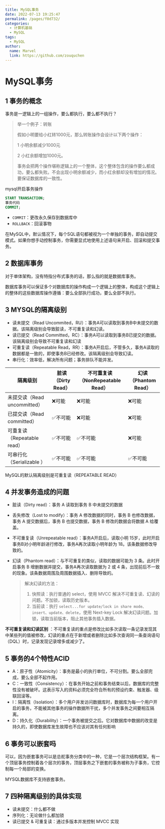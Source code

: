 ```yaml
---
title: MySQL事务
date: 2022-07-13 19:25:47
permalink: /pages/f0d732/
categories:
  - 计算机基础
  - MySQL
tags:
  - MySQL
author: 
  name: Marvel
  link: https://github.com/zouquchen
---
```

# MySQL事务

## 1 事务的概念

事务是一逻辑上的一组操作，要么都执行，要么都不执行？

> 举一个例子：转账
>
> 假如小明要给小红转1000元，那么转账操作会设计以下两个操作：
>
> 1 小明余额减少1000元
>
> 2 小红余额增加1000元。
>
> 事务会把两个操作堪称逻辑上的一个整体，这个整体包含的操作要么都成功，要么都失败。不会出现小明余额减少，而小红余额却没有增加的情况。要保证数据库的一致性。

mysql开启事务操作

```sql
START TRANSACTION;
事务代码
COMMIT;
```
- `COMMIT`：更改永久保存到数据库中
- `ROLLBACK`：回滚事物

在MySQL中，默认情况下，每个SQL语句都被视为一个单独的事务，即自动提交模式。如果你想手动控制事务，你需要显式地使用上述语句来开启、回滚和提交事务。

## 2 数据库事务

对于单体架构，没有特指分布式事务的话，那么指的就是数据库事务。

数据库事务可以保证多个对数据库的操作构成一个逻辑上的整体，构成这个逻辑上的整体的这些数据库操作遵循：要么全部执行成功，要么全部不执行。

## 3 MYSQL的隔离级别

- 读未提交（Read Uncommited，RU）：事务A可以读取到事务B中未提交的数据。该隔离级别会导致脏读，不可重复读和幻读。
- 读已提交（Read Committed，RC）：事务A可以读取到事务B已提交的数据。该隔离级别会导致不可重复读和幻读
- 可重复读（Repeatable Read，RR）：事务A开启后，不管多久，事务A读取的数据都是一致的，即使事务B已经修改。该隔离级别会导致幻读。
- 串行化：效率低，解决所有问题；事务排队不能并发。

| 隔离级别                     | 脏读（Dirty Read） | 不可重复读（NonRepeatable Read） | 幻读（Phantom Read） |
| ---------------------------- | ------------------ | -------------------------------- | -------------------- |
| 未提交读（Read uncommitted） | ❌可能               | ❌可能                             | ❌可能                 |
| 已提交读（Read committed）   | ✅不可能             | ❌可能                             | ❌可能                 |
| 可重复读（Repeatable read）  | ✅不可能             | ✅不可能                           | ❌可能                 |
| 可串行化（Serializable ）    | ✅不可能             | ✅不可能                           | ✅不可能               |

MySQL的默认隔离级别是可重复读（REPEATABLE READ）

## 4 并发事务造成的问题

- 脏读（Dirty read）：事务 A 读取到事务 B 中未提交的数据
- 丢失修改（Lost to modify）：事务 A 修改数据的同时，事务 B 也修改数据，事务 A 提交数据后，事务 B 也提交数据，事务 B 修改的数据会将数据 A 给覆盖。
- 不可重复读（Unrepeatable read）：事务A开启后，读取小明 15岁，此时开启事务B对小明年龄进行修改，事务A再次读取小明年龄为 18。该条数据修改导致的。
- 幻读（Phantom read）：与不可重复的类似，读取的数据可能为 3 条。此时开启事务 B 增删数据并提交，事务A再次读取数据为 2 或 4 条，出现前后不一致的现象。该条数据周围及周围数据插入、删除导致的。

  > 解决幻读的方法：
  >
  > 1. 快照读：执行普通的 select，使用 MVCC 解决不可重复读、幻读的问题。不加锁，读取历史版本。
  > 2. 当前读：执行 `select...for update/lock in share mode、insert、update、delete`，使用 Next-key Lock 解决幻读问题。加锁，读取当前版本，阻止其他事务插入数据。

**不可重复读和幻读区别** ：不可重复读的重点是修改比如多次读取一条记录发现其中某些列的值被修改，幻读的重点在于新增或者删除比如多次查询同一条查询语句（DQL）时，记录发现记录增多或减少了。

## 5 事务的4个特性ACID

- A：原子性（Atomicity）：事务是最小的执行单位，不可分割。要么全部完成，要么全部不起作用。
- C：一致性（Consistency）：在事务开始之前和事务结束以后，数据库的完整性没有被破坏。这表示写入的资料必须完全符合所有的预设约束、触发器、级联回滚等。
- I：隔离性（Isolation）：多个用户并发访问数据库时，数据库为每一个用户开启的事务，不能被其他事务的操作数据所干扰，多个并发事务之间要相互隔离。
- D：持久化（Durability）：⼀个事务被提交之后。它对数据库中数据的改变是持久的，即使数据库发生故障也不应该对其有任何影响

## 6 事务可以嵌套吗

可以，因为嵌套事务可以是总舵事务分类中的一种，它是一个层次结构框架。有一个顶层事务控制着各个层次的事务，顶层事务之下嵌套的事务被称为子事务，它控制每一个局部的变换。

MYSQL数据库不支持嵌套事务。

## 7 四种隔离级别的具体实现

- 读未提交：什么都不做
- 序列化：无论做什么都加锁
- 读已提交 & 可重复读：通过多版本并发控制 MVCC 实现